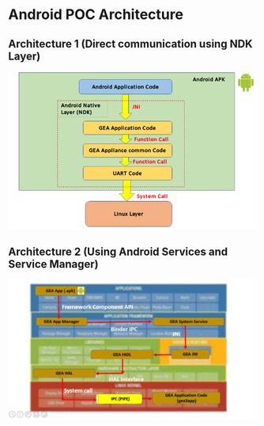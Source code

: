 
# Android POC Architecture

## Architecture 1 (Direct communication using NDK Layer)
![Architecture 1](Images/Image1.png)

## Architecture 2 (Using Android Services and Service Manager)
![Architecture 2](Images/Image2.png)

